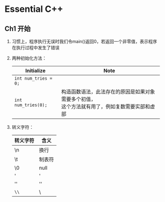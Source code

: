 # Essential C++

## Ch1 开始

1. 习惯上，程序执行无误时我们令main()返回0，若返回一个非零值，表示程序在执行过程中发生了错误
2. 两种初始化方法：

    | Initialize | Note |
    | ---- | ---- |
    | `int num_tries = 0;` |  |
    | `int num_tries(0);` | 构造函数语法，此法存在的原因是如果对象需要多个初值，<br> 这个方法就有用了，例如复数需要实部和虚部 |

3. 转义字符：

    | 转义字符 | 含义 |
    | ---- | ---- |
    | \n | 换行 |
    | \t | 制表符 |
    | \0 | null |
    | \' | ' |
    | \'' | '' |
    | `\\` | \ |
